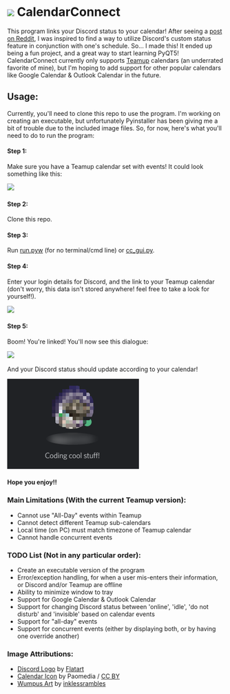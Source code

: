 # ![](https://github.com/ethanrasmussen/CalendarConnect/blob/master/art/cc_icon_small.png) CalendarConnect
This program links your Discord status to your calendar! After seeing a [post on Reddit](https://www.reddit.com/r/discordapp/comments/hs0d6l/its_always_bugged_me_that_you_cant_schedule/), I was inspired to find a way to utilize Discord's custom status feature in conjunction with one's schedule. So... I made this! It ended up being a fun project, and a great way to start learning PyQT5! CalendarConnect currently only supports [Teamup](https://www.teamup.com/) calendars (an underrated favorite of mine), but I'm hoping to add support for other popular calendars like Google Calendar & Outlook Calendar in the future.

## Usage:
Currently, you'll need to clone this repo to use the program. I'm working on creating an executable, but unfortunately Pyinstaller has been giving me a bit of trouble due to the included image files. So, for now, here's what you'll need to do to run the program:
#### Step 1:
Make sure you have a Teamup calendar set with events! It could look something like this:

![](https://github.com/ethanrasmussen/CalendarConnect/blob/master/art/cc_demo_4.PNG)
#### Step 2:
Clone this repo.
#### Step 3:
Run [run.pyw](https://github.com/ethanrasmussen/CalendarConnect/blob/master/run.pyw) (for no terminal/cmd line) or [cc_gui.py](https://github.com/ethanrasmussen/CalendarConnect/blob/master/cc_gui.py).
#### Step 4:
Enter your login details for Discord, and the link to your Teamup calendar (don't worry, this data isn't stored anywhere! feel free to take a look for yourself!).

![](https://github.com/ethanrasmussen/CalendarConnect/blob/master/art/cc_demo_1.PNG)
#### Step 5:
Boom! You're linked! You'll now see this dialogue:

![](https://github.com/ethanrasmussen/CalendarConnect/blob/master/art/cc_demo_2.PNG)

And your Discord status should update according to your calendar!

![](https://github.com/ethanrasmussen/CalendarConnect/blob/master/art/cc_demo_3.PNG)
#### Hope you enjoy!!



### Main Limitations (With the current Teamup version):
- Cannot use "All-Day" events within Teamup
- Cannot detect different Teamup sub-calendars
- Local time (on PC) must match timezone of Teamup calendar
- Cannot handle concurrent events

### TODO List (Not in any particular order):
- Create an executable version of the program
- Error/exception handling, for when a user mis-enters their information, or Discord and/or Teamup are offline
- Ability to minimize window to tray
- Support for Google Calendar & Outlook Calendar
- Support for changing Discord status between 'online', 'idle', 'do not disturb' and 'invisible' based on calendar events
- Support for "all-day" events
- Support for concurrent events (either by displaying both, or by having one override another)

### Image Attributions:
- [Discord Logo](https://www.iconfinder.com/icons/4373196/discord_logo_logos_icon) by [Flatart](https://www.freepik.com/flatart)
- [Calendar Icon](https://www.iconfinder.com/icons/285670/calendar_icon) by Paomedia / [CC BY](https://creativecommons.org/licenses/by/3.0/)
- [Wumpus Art](https://www.deviantart.com/inklessrambles/art/Wumpus-797089963) by [inklessrambles](https://www.deviantart.com/inklessrambles)
